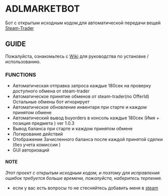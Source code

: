 # **ADLMARKETBOT**
Бот с открытым исходным кодом,для автоматической передачи вещей [Steam-Trader](https://steam-trader.com/)

## GUIDE 
Пожалуйста, ознакомьтесь с [Wiki](https://github.com/PyMxINI/ADLMARKETBOT/wiki) для руководства по установке / использованию.

### FUNCTIONS
* Автоматическая отправка запроса каждые 180сек на проверку доступного обмена от steam-trader
* Автоматическое принятие обменов от steam-trader(по OfferId) Остальные обмены бот игнорирует 
* Автоматическое обновление инвентаря при старте и каждом принятом обмене 
* Автоматический вывод buyorders в консоль каждые 180сек (Имя + позиция предмета ) ver 1.0.3 
* Вывод баланса при старте и каждом принятом обмене 
* Логирование действий
* Отображение Зачисленного баланса после каждой принятой сделки (без учета комиссии )
* GUI авторизаций 

#### NOTE
*Этот проект с открытым исходным кодом, и поэтому для исправления ошибок требуется больше времени, пожалуйста, наберитесь терпения.*
* если у вас есть вопросы то не стесняйтесь добавить меня в [steam](https://steamcommunity.com/id/nobaddaysmxINI/ )
